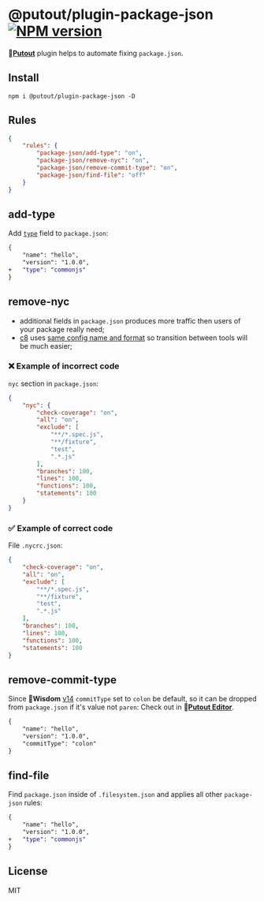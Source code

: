 # @putout/plugin-package-json [![NPM version][NPMIMGURL]][NPMURL]

[NPMIMGURL]: https://img.shields.io/npm/v/@putout/plugin-package-json.svg?style=flat&longCache=true
[NPMURL]: https://npmjs.org/package/@putout/plugin-package-json"npm"

🐊[**Putout**](https://github.com/coderaiser/putout) plugin helps to automate fixing `package.json`.

## Install

```
npm i @putout/plugin-package-json -D
```

## Rules

```json
{
    "rules": {
        "package-json/add-type": "on",
        "package-json/remove-nyc": "on",
        "package-json/remove-commit-type": "on",
        "package-json/find-file": "off"
    }
}
```

## add-type

Add [`type`](https://nodejs.org/dist/latest-v17.x/docs/api/packages.html#type) field to `package.json`:

```diff
{
    "name": "hello",
    "version": "1.0.0",
+   "type": "commonjs"
}
```

## remove-nyc

- additional fields in `package.json` produces more traffic then users of your package really need;
- [c8](https://github.com/bcoe/c8) uses [same config name and format](https://github.com/bcoe/c8/blob/v7.3.5/lib/parse-args.js#L8) so transition between tools will be much easier;

### ❌ Example of incorrect code

`nyc` section in `package.json`:

```json
{
    "nyc": {
        "check-coverage": "on",
        "all": "on",
        "exclude": [
            "**/*.spec.js",
            "**/fixture",
            "test",
            ".*.js"
        ],
        "branches": 100,
        "lines": 100,
        "functions": 100,
        "statements": 100
    }
}
```

### ✅ Example of correct code

File `.nycrc.json`:

```json
{
    "check-coverage": "on",
    "all": "on",
    "exclude": [
        "**/*.spec.js",
        "**/fixture",
        "test",
        ".*.js"
    ],
    "branches": 100,
    "lines": 100,
    "functions": 100,
    "statements": 100
}
```

## remove-commit-type

Since 🎁**Wisdom** [v14](https://github.com/coderaiser/wisdom/releases/tag/v14.0.0) `commitType` set to `colon` be default, so it can be dropped from `package.json` if it's value not `paren`:
Check out in 🐊[**Putout Editor**](https://putout.cloudcmd.io/#/gist/eb12c902c8e99effc91ae44119d625d7/8e60d60b2c2e7bb28ca5b2eba61715a062ac5319).

```diff
{
    "name": "hello",
    "version": "1.0.0",
    "commitType": "colon"
}
```

## find-file

Find `package.json` inside of `.filesystem.json` and applies all other `package-json` rules:

```diff
{
    "name": "hello",
    "version": "1.0.0",
+   "type": "commonjs"
}
```

## License

MIT
